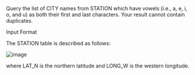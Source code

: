 Query the list of CITY names from STATION which have vowels (i.e., a, e, i, o, and u) as both their first and last characters. Your result cannot contain duplicates.

Input Format

The STATION table is described as follows:

![image](https://github.com/shardapatil/SQL_HackerRank_Problems/assets/53011896/0861d3b2-f133-4cad-95af-58039977ca52)


where LAT_N is the northern latitude and LONG_W is the western longitude.
